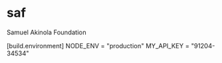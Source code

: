# saf
 Samuel Akinola Foundation

 
[build.environment]
  NODE_ENV = "production"
  MY_API_KEY = "91204-34534"